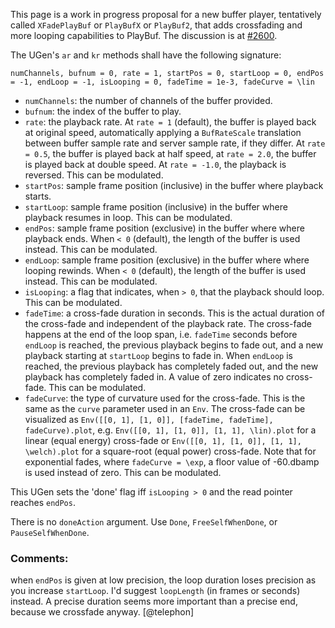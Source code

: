 This page is a work in progress proposal for a new buffer player, tentatively called `XFadePlayBuf` or `PlayBufX` or `PlayBuf2`, that adds crossfading and more looping capabilities to PlayBuf. The discussion is at [#2600](https://github.com/supercollider/supercollider/issues/2600).

The UGen's `ar` and `kr` methods shall have the following signature:

    numChannels, bufnum = 0, rate = 1, startPos = 0, startLoop = 0, endPos = -1, endLoop = -1, isLooping = 0, fadeTime = 1e-3, fadeCurve = \lin

- `numChannels`: the number of channels of the buffer provided.
- `bufnum`: the index of the buffer to play.
- `rate`: the playback rate. At `rate = 1` (default), the buffer is played back at original speed, automatically applying a `BufRateScale` translation between buffer sample rate and server sample rate, if they differ. At `rate = 0.5`, the buffer is played back at half speed, at `rate = 2.0`, the buffer is played back at double speed. At `rate = -1.0`, the playback is reversed. This can be modulated.
- `startPos`: sample frame position (inclusive) in the buffer where playback starts.
- `startLoop`: sample frame position (inclusive) in the buffer where playback resumes in loop. This can be modulated.
- `endPos`: sample frame position (exclusive) in the buffer where where playback ends. When `< 0` (default), the length of the buffer is used instead. This can be modulated.
- `endLoop`: sample frame position (exclusive) in the buffer where where looping rewinds. When `< 0` (default), the length of the buffer is used instead. This can be modulated.
- `isLooping`: a flag that indicates, when `> 0`, that the playback should loop. This can be modulated.
- `fadeTime`: a cross-fade duration in seconds. This is the actual duration of the cross-fade and independent of the playback rate. The cross-fade happens at the end of the loop span, i.e. `fadeTime` seconds before `endLoop` is reached, the previous playback begins to fade out, and a new playback starting at `startLoop` begins to fade in. When `endLoop` is reached, the previous playback has completely faded out, and the new playback has completely faded in. A value of zero indicates no cross-fade. This can be modulated. 
- `fadeCurve`: the type of curvature used for the cross-fade. This is the same as the `curve` parameter used in an `Env`. The cross-fade can be visualized as `Env([[0, 1], [1, 0]], [fadeTime, fadeTime], fadeCurve).plot`, e.g. `Env([[0, 1], [1, 0]], [1, 1], \lin).plot` for a linear (equal energy) cross-fade or `Env([[0, 1], [1, 0]], [1, 1], \welch).plot` for a square-root (equal power) cross-fade. Note that for exponential fades, where `fadeCurve = \exp`, a floor value of -60.dbamp is used instead of zero. This can be modulated.

This UGen sets the 'done' flag iff `isLooping > 0` and the read pointer reaches `endPos`.

There is no `doneAction` argument. Use `Done`, `FreeSelfWhenDone`, or `PauseSelfWhenDone`.


### Comments:

when `endPos` is given at low precision, the loop duration loses precision as you increase `startLoop`. I'd suggest `loopLength` (in frames or seconds) instead. A precise duration seems more important than a precise end, because we crossfade anyway. [@telephon]


